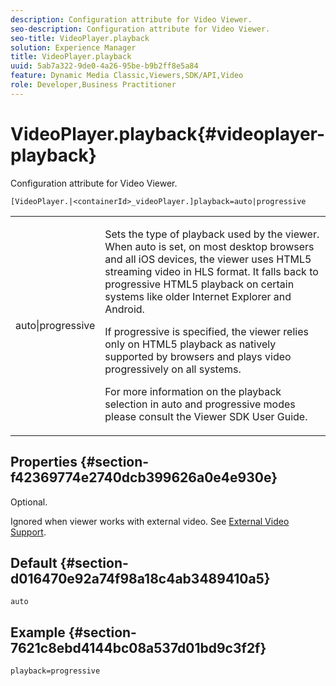 ```yaml
---
description: Configuration attribute for Video Viewer.
seo-description: Configuration attribute for Video Viewer.
seo-title: VideoPlayer.playback
solution: Experience Manager
title: VideoPlayer.playback
uuid: 5ab7a322-9de0-4a26-95be-b9b2ff8e5a84
feature: Dynamic Media Classic,Viewers,SDK/API,Video
role: Developer,Business Practitioner
---
```


# VideoPlayer.playback{#videoplayer-playback}

Configuration attribute for Video Viewer.

 `[VideoPlayer.|<containerId>_videoPlayer.]playback=auto|progressive`

<table id="table_C616483932C2482CA9794DDD7313FD7C"> 
 <tbody> 
  <tr> 
   <td colname="col1"> <p> <span class="codeph"> auto|progressive</span> </p> </td> 
   <td colname="col2"> <p> Sets the type of playback used by the viewer. When <span class="codeph"> auto</span> is set, on most desktop browsers and all iOS devices, the viewer uses HTML5 streaming video in HLS format. It falls back to progressive HTML5 playback on certain systems like older Internet Explorer and Android. </p> <p>If <span class="codeph"> progressive</span> is specified, the viewer relies only on HTML5 playback as natively supported by browsers and plays video progressively on all systems. </p> <p>For more information on the playback selection in auto and progressive modes please consult the Viewer SDK User Guide. </p> </td> 
  </tr> 
 </tbody> 
</table>

## Properties {#section-f42369774e2740dcb399626a0e4e930e}

Optional.

Ignored when viewer works with external video. See [External Video Support](../../../c-html5-s7-aem-asset-viewers/c-html5-video-reference/r-html5-video-viewer-20-external-video-support.md#concept-22c67fee43274a29b28ee16770b1b1f3).

## Default {#section-d016470e92a74f98a18c4ab3489410a5}

`auto`

## Example {#section-7621c8ebd4144bc08a537d01bd9c3f2f}

```
playback=progressive
```

